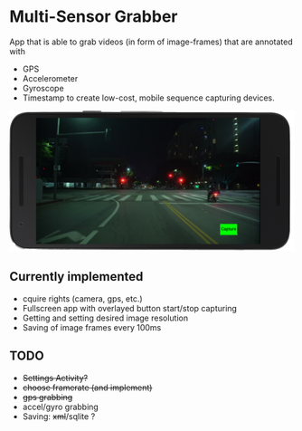 # Multi-Sensor Grabber

App that is able to grab videos (in form of image-frames) that are annotated with
* GPS
* Accelerometer
* Gyroscope
* Timestamp
to create low-cost, mobile sequence capturing devices.

![Multi-Sensor Grabber](app_screenshot.png "Multi-Sensor Grabber")

## Currently implemented
* cquire rights (camera, gps, etc.)
* Fullscreen app with overlayed button start/stop capturing
* Getting and setting desired image resolution
* Saving of image frames every 100ms

## TODO
* ~~Settings Activity?~~
* ~~choose framerate (and implement)~~
* ~~gps grabbing~~
* accel/gyro grabbing
* Saving: ~~xml~~/sqlite ?
